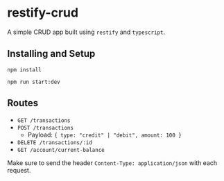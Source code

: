 # restify-crud

A simple CRUD app built using `restify` and `typescript`.

## Installing and Setup

```
npm install
```

```
npm run start:dev
```

## Routes

- `GET /transactions`
- `POST /transactions`
  - Payload: `{ type: "credit" | "debit", amount: 100 }`
- `DELETE /transactions/:id`
- `GET /account/current-balance`

Make sure to send the header `Content-Type: application/json` with each request.
